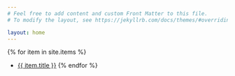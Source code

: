 ```yaml
---
# Feel free to add content and custom Front Matter to this file.
# To modify the layout, see https://jekyllrb.com/docs/themes/#overriding-theme-defaults

layout: home
---
```

{% for item in site.items %}
- <a href="{{ item.url }}">{{ item.title }}</a>
{% endfor %}